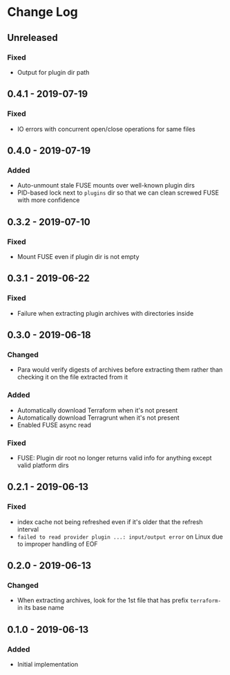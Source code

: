 # Change Log

## Unreleased

### Fixed

- Output for plugin dir path

## 0.4.1 - 2019-07-19

### Fixed

- IO errors with concurrent open/close operations for same files  

## 0.4.0 - 2019-07-19

### Added

- Auto-unmount stale FUSE mounts over well-known plugin dirs
- PID-based lock next to `plugins` dir so that we can clean screwed FUSE with more confidence

## 0.3.2 - 2019-07-10

### Fixed

- Mount FUSE even if plugin dir is not empty

## 0.3.1 - 2019-06-22

### Fixed

- Failure when extracting plugin archives with directories inside 

## 0.3.0 - 2019-06-18

### Changed

- Para would verify digests of archives before extracting them rather than checking it on the file extracted from it

### Added

- Automatically download Terraform when it's not present
- Automatically download Terragrunt when it's not present
- Enabled FUSE async read 

### Fixed

- FUSE: Plugin dir root no longer returns valid info for anything except valid platform dirs

## 0.2.1 - 2019-06-13

### Fixed

- index cache not being refreshed even if it's older that the refresh interval 
- `failed to read provider plugin ...: input/output error` on Linux due to improper handling of EOF 

## 0.2.0 - 2019-06-13

### Changed

- When extracting archives, look for the 1st file that has prefix `terraform-` in its base name

## 0.1.0 - 2019-06-13

### Added

- Initial implementation
